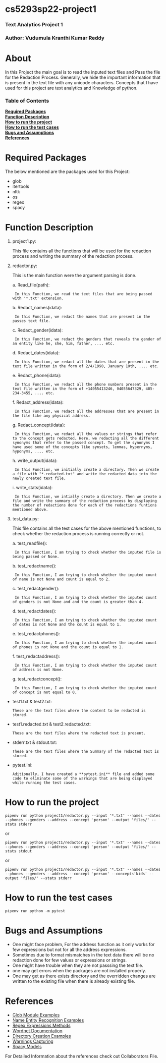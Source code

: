 # cs5293sp22-project1

### Text Analytics Project 1
### Author: Vudumula Kranthi Kumar Reddy

# About

In this Project the main goal is to read the inputed text files and Pass the file for the Redaction Process. Generally, we hide the important information that is present in the text file with any unicode characters. Concepts that I have used for this project are text analytics and Knowledge of python. 


### Table of Contents

**[Required Packages](#required-packages)**<br>
**[Function Description](#function-description)**<br>
**[How to run the project](#how-to-run-the-project)**<br>
**[How to run the test cases](#how-to-run-the-test-cases)**<br>
**[Bugs and Assumptions](#bugs-and-assumptions)**<br>
**[References](#references)**<br>


# Required Packages

The below mentioned are the packages used for this Project:
* glob
* itertools
* nltk
* os
* regex
* spacy


# Function Description

1. project1.py: 

     This file contains all the functions that will be used for the redaction process and writing the summary of the redaction process.
     

2. redactor.py:

     This is the main function were the argument parsing is done. 

    a. Read_file(path): 

        In this Function, we read the text files that are being passed with '*.txt' extension.

    b. Redact_names(idata):

        In this Function, we redact the names that are present in the passes text file.

    c. Redact_gender(idata):

        In this Function, we redact the genders that reveals the gender of an entity like he, she, him, father, .... etc.

    d. Redact_dates(idata):

        In this Function, we redact all the dates that are present in the text file written in the form of 2/4/1990, January 10th, .... etc.

    e. Redact_phone(idata):

        In this Function, we redact all the phone numbers present in the text file written in the form of +14055413246, 04055647329, 405-234-3455, .... etc.

    f. Redact_address(idata):

        In this Function, we redact all the addresses that are present in the file like any physical address.

    g. Redact_concept(idata):

        In this Function, we redact all the values or strings that refer to the concept gets redacted. Here, we redacting all the different synonyms that refer to the passed concept. To get the synonyms I have used some of the concepts like synsets, lemmas, hypernyms, hyponyms, .... etc.

    h. write_output(idata):

        In this Function, we initially create a directory. Then we create a file with "*.redacted.txt" and write the redacted data into the newly created text file.

    i. write_stats(idata):

        In this Function, we intially create a directory. Then we create a file and write the summary of the redaction process by displaying the number of redactions done for each of the redactions funtions mentioned above.
        
   
3. test_data.py:

     This file contains all the test cases for the above mentioned functions, to check whether the redaction process is running correctly or not.
    
    a. test_readfile():
     
        In this Function, I am trying to check whether the inputed file is being passed or None.
     
    b. test_redactname():
  
        In this Function, I am trying to check whether the inputed count of name is not None and count is equal to 2.
    
    c. test_redactgender():
  
        In this Function, I am trying to check whether the inputed count of genders is not None and and the count is greater than 4.
     
    d. test_redactdates():
  
        In this Function, I am trying to check whether the inputed count of dates is not None and the count is equal to 1.
     
    e. test_redactphones():
  
        In this Function, I am trying to check whether the inputed count of phones is not None and the count is equal to 1.
     
    f. test_redactaddress():
  
        In this Function, I am trying to check whether the inputed count of address is not None.
     
    g. test_redactconcept():
  
        In this Function, I am trying to check whether the inputed count of concept is not equal to 0.
        
        
* test1.txt & test2.txt:

      These are the text files where the content to be redacted is stored.
    
* test1.redacted.txt & test2.redacted.txt:

      These are the text files where the redacted text is present.
    
* stderr.txt & stdout.txt:

      These are the text files where the Summary of the redacted text is stored.
      
* pytest.ini:

      Aditionally, I have created a **pytest.ini** file and added some code to eliminate some of the warnings that are being displayed while running the test cases.


# How to run the project

```
pipenv run python project1/redactor.py --input '*.txt' --names --dates --phones --genders --address --concept 'person' --output 'files/' --stats stderr
```
or

```
pipenv run python project1/redactor.py --input '*.txt' --names --dates --phones --genders --address --concept 'person' --output 'files/' --stats stdout
```
or

```
pipenv run python project1/redactor.py --input '*.txt' --names --dates --phones --genders --address --concept 'person' --concepts'kids' --output 'files/' --stats stderr
```


# How to run the test cases

```
pipenv run python -m pytest
```


# Bugs and Assumptions

* One might face problem, For the address function as it only works for few expressions but not for all the address expressions.
* Sometimes due to format mismatches in the text data there will be no redaction done for few values or expressions or strings.
* One might have trouble when they are not passsing the text file.
* one may get errors when the packages are not installed properly.
* One may get as there exists directory and the overridden changes are written to the existing file when there is already existing file.

# References

* [Glob Module Examples](https://www.programcreek.com/python/example/4198/glob.iglob)
* [Name Entity Recognition Examples](https://realpython.com/natural-language-processing-spacy-python/)
* [Regex Expressions Methods](https://github.com/madisonmay/CommonRegex/blob/master/commonregex.py)
* [Wordnet Documentation](https://www.nltk.org/howto/wordnet.html)
* [Directory Creation Examples](https://www.geeksforgeeks.org/create-a-directory-in-python/)
* [Warnings Capturing](https://docs.pytest.org/en/stable/how-to/capture-warnings.html)
* [Spacy Models](https://spacy.io/usage/training#ner)

For Detailed Information about the references check out Collaborators File. 
